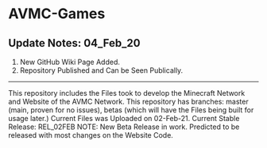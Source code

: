 # AVMC-Games
Update Notes: 04_Feb_20
-------------------------------------------
1. New GitHub Wiki Page Added.
2. Repository Published and Can be Seen Publically.
-------------------------------------------
This repository includes the Files took to develop the Minecraft Network and Website of the AVMC Network.
This repository has branches: master (main, proven for no issues), betas (which will have the Files being built for usage later.)
Current Files was Uploaded on 02-Feb-21.
Current Stable Release: REL_02FEB
NOTE: New Beta Release in work. Predicted to be released with most changes on the Website Code.

